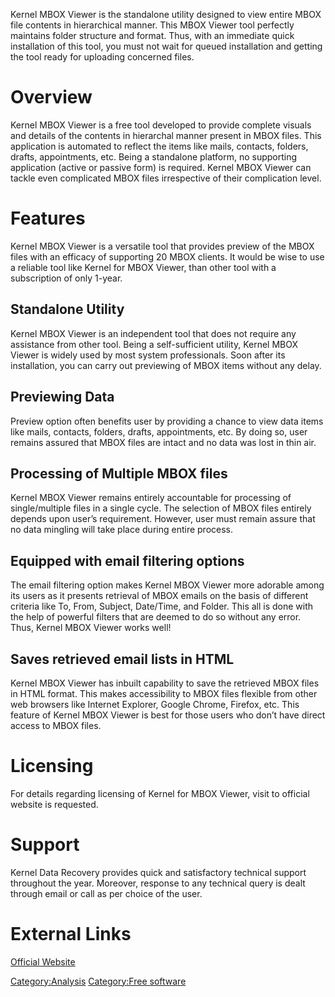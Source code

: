Kernel MBOX Viewer is the standalone utility designed to view entire
MBOX file contents in hierarchical manner. This MBOX Viewer tool
perfectly maintains folder structure and format. Thus, with an immediate
quick installation of this tool, you must not wait for queued
installation and getting the tool ready for uploading concerned files.

# Overview

Kernel MBOX Viewer is a free tool developed to provide complete visuals
and details of the contents in hierarchal manner present in MBOX files.
This application is automated to reflect the items like mails, contacts,
folders, drafts, appointments, etc. Being a standalone platform, no
supporting application (active or passive form) is required. Kernel MBOX
Viewer can tackle even complicated MBOX files irrespective of their
complication level.

# Features

Kernel MBOX Viewer is a versatile tool that provides preview of the MBOX
files with an efficacy of supporting 20 MBOX clients. It would be wise
to use a reliable tool like Kernel for MBOX Viewer, than other tool with
a subscription of only 1-year.

## Standalone Utility

Kernel MBOX Viewer is an independent tool that does not require any
assistance from other tool. Being a self-sufficient utility, Kernel MBOX
Viewer is widely used by most system professionals. Soon after its
installation, you can carry out previewing of MBOX items without any
delay.

## Previewing Data

Preview option often benefits user by providing a chance to view data
items like mails, contacts, folders, drafts, appointments, etc. By doing
so, user remains assured that MBOX files are intact and no data was lost
in thin air.

## Processing of Multiple MBOX files

Kernel MBOX Viewer remains entirely accountable for processing of
single/multiple files in a single cycle. The selection of MBOX files
entirely depends upon user’s requirement. However, user must remain
assure that no data mingling will take place during entire process.

## Equipped with email filtering options

The email filtering option makes Kernel MBOX Viewer more adorable among
its users as it presents retrieval of MBOX emails on the basis of
different criteria like To, From, Subject, Date/Time, and Folder. This
all is done with the help of powerful filters that are deemed to do so
without any error. Thus, Kernel MBOX Viewer works well!

## Saves retrieved email lists in HTML

Kernel MBOX Viewer has inbuilt capability to save the retrieved MBOX
files in HTML format. This makes accessibility to MBOX files flexible
from other web browsers like Internet Explorer, Google Chrome, Firefox,
etc. This feature of Kernel MBOX Viewer is best for those users who
don’t have direct access to MBOX files.

# Licensing

For details regarding licensing of Kernel for MBOX Viewer, visit to
official website is requested.

# Support

Kernel Data Recovery provides quick and satisfactory technical support
throughout the year. Moreover, response to any technical query is dealt
through email or call as per choice of the user.

# External Links

[Official Website](http://www.nucleustechnologies.com/)

[Category:Analysis](Category:Analysis "wikilink") [Category:Free
software](Category:Free_software "wikilink")